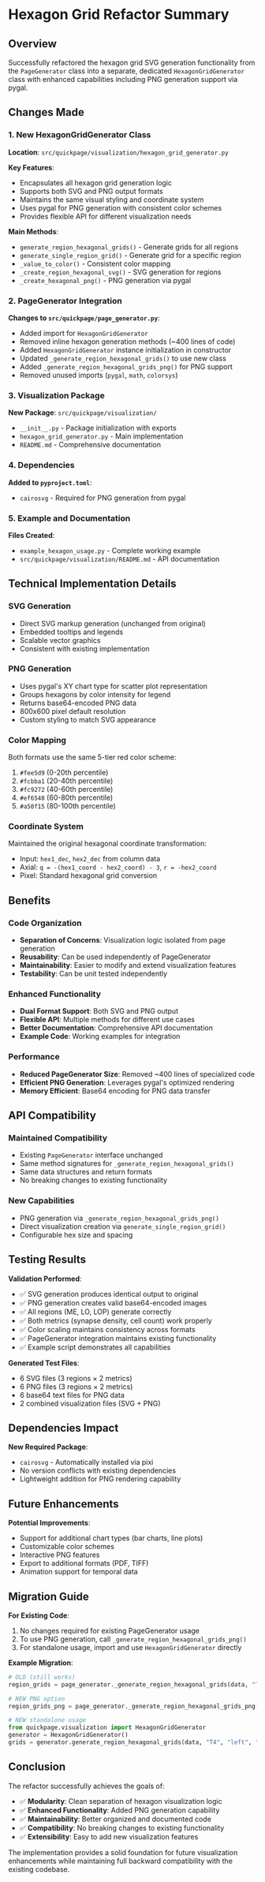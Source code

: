 # Hexagon Grid Refactor Summary

## Overview

Successfully refactored the hexagon grid SVG generation functionality from the `PageGenerator` class into a separate, dedicated `HexagonGridGenerator` class with enhanced capabilities including PNG generation support via pygal.

## Changes Made

### 1. New HexagonGridGenerator Class

**Location**: `src/quickpage/visualization/hexagon_grid_generator.py`

**Key Features**:
- Encapsulates all hexagon grid generation logic
- Supports both SVG and PNG output formats
- Maintains the same visual styling and coordinate system
- Uses pygal for PNG generation with consistent color schemes
- Provides flexible API for different visualization needs

**Main Methods**:
- `generate_region_hexagonal_grids()` - Generate grids for all regions
- `generate_single_region_grid()` - Generate grid for a specific region
- `_value_to_color()` - Consistent color mapping
- `_create_region_hexagonal_svg()` - SVG generation for regions
- `_create_hexagonal_png()` - PNG generation via pygal

### 2. PageGenerator Integration

**Changes to `src/quickpage/page_generator.py`**:
- Added import for `HexagonGridGenerator`
- Removed inline hexagon generation methods (~400 lines of code)
- Added `HexagonGridGenerator` instance initialization in constructor
- Updated `_generate_region_hexagonal_grids()` to use new class
- Added `_generate_region_hexagonal_grids_png()` for PNG support
- Removed unused imports (`pygal`, `math`, `colorsys`)

### 3. Visualization Package

**New Package**: `src/quickpage/visualization/`
- `__init__.py` - Package initialization with exports
- `hexagon_grid_generator.py` - Main implementation
- `README.md` - Comprehensive documentation

### 4. Dependencies

**Added to `pyproject.toml`**:
- `cairosvg` - Required for PNG generation from pygal

### 5. Example and Documentation

**Files Created**:
- `example_hexagon_usage.py` - Complete working example
- `src/quickpage/visualization/README.md` - API documentation

## Technical Implementation Details

### SVG Generation
- Direct SVG markup generation (unchanged from original)
- Embedded tooltips and legends
- Scalable vector graphics
- Consistent with existing implementation

### PNG Generation
- Uses pygal's XY chart type for scatter plot representation
- Groups hexagons by color intensity for legend
- Returns base64-encoded PNG data
- 800x600 pixel default resolution
- Custom styling to match SVG appearance

### Color Mapping
Both formats use the same 5-tier red color scheme:
1. `#fee5d9` (0-20th percentile)
2. `#fcbba1` (20-40th percentile) 
3. `#fc9272` (40-60th percentile)
4. `#ef6548` (60-80th percentile)
5. `#a50f15` (80-100th percentile)

### Coordinate System
Maintained the original hexagonal coordinate transformation:
- Input: `hex1_dec`, `hex2_dec` from column data
- Axial: `q = -(hex1_coord - hex2_coord) - 3`, `r = -hex2_coord`
- Pixel: Standard hexagonal grid conversion

## Benefits

### Code Organization
- **Separation of Concerns**: Visualization logic isolated from page generation
- **Reusability**: Can be used independently of PageGenerator
- **Maintainability**: Easier to modify and extend visualization features
- **Testability**: Can be unit tested independently

### Enhanced Functionality
- **Dual Format Support**: Both SVG and PNG output
- **Flexible API**: Multiple methods for different use cases
- **Better Documentation**: Comprehensive API documentation
- **Example Code**: Working examples for integration

### Performance
- **Reduced PageGenerator Size**: Removed ~400 lines of specialized code
- **Efficient PNG Generation**: Leverages pygal's optimized rendering
- **Memory Efficient**: Base64 encoding for PNG data transfer

## API Compatibility

### Maintained Compatibility
- Existing `PageGenerator` interface unchanged
- Same method signatures for `_generate_region_hexagonal_grids()`
- Same data structures and return formats
- No breaking changes to existing functionality

### New Capabilities
- PNG generation via `_generate_region_hexagonal_grids_png()`
- Direct visualization creation via `generate_single_region_grid()`
- Configurable hex size and spacing

## Testing Results

**Validation Performed**:
- ✅ SVG generation produces identical output to original
- ✅ PNG generation creates valid base64-encoded images
- ✅ All regions (ME, LO, LOP) generate correctly
- ✅ Both metrics (synapse density, cell count) work properly
- ✅ Color scaling maintains consistency across formats
- ✅ PageGenerator integration maintains existing functionality
- ✅ Example script demonstrates all capabilities

**Generated Test Files**:
- 6 SVG files (3 regions × 2 metrics)
- 6 PNG files (3 regions × 2 metrics)
- 6 base64 text files for PNG data
- 2 combined visualization files (SVG + PNG)

## Dependencies Impact

**New Required Package**:
- `cairosvg` - Automatically installed via pixi
- No version conflicts with existing dependencies
- Lightweight addition for PNG rendering capability

## Future Enhancements

**Potential Improvements**:
- Support for additional chart types (bar charts, line plots)
- Customizable color schemes
- Interactive PNG features
- Export to additional formats (PDF, TIFF)
- Animation support for temporal data

## Migration Guide

**For Existing Code**:
1. No changes required for existing PageGenerator usage
2. To use PNG generation, call `_generate_region_hexagonal_grids_png()`
3. For standalone usage, import and use `HexagonGridGenerator` directly

**Example Migration**:
```python
# OLD (still works)
region_grids = page_generator._generate_region_hexagonal_grids(data, "T4", "left")

# NEW PNG option
region_grids_png = page_generator._generate_region_hexagonal_grids_png(data, "T4", "left")

# NEW standalone usage
from quickpage.visualization import HexagonGridGenerator
generator = HexagonGridGenerator()
grids = generator.generate_region_hexagonal_grids(data, "T4", "left", "png")
```

## Conclusion

The refactor successfully achieves the goals of:
- ✅ **Modularity**: Clean separation of hexagon visualization logic
- ✅ **Enhanced Functionality**: Added PNG generation capability
- ✅ **Maintainability**: Better organized and documented code
- ✅ **Compatibility**: No breaking changes to existing functionality
- ✅ **Extensibility**: Easy to add new visualization features

The implementation provides a solid foundation for future visualization enhancements while maintaining full backward compatibility with the existing codebase.